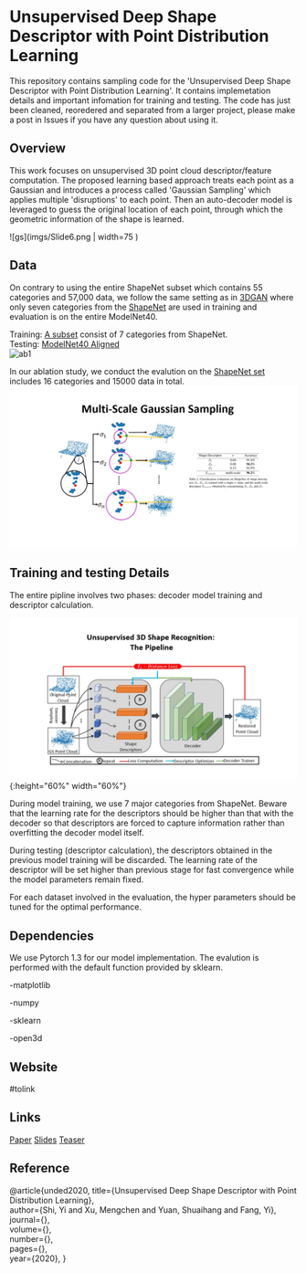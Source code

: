 # Unsupervised Deep Shape Descriptor with Point Distribution Learning 
This repository contains sampling code for the 'Unsupervised Deep Shape Descriptor with Point Distribution Learning'. 
It contains implemetation details and important infomation for training and testing. The code has just been cleaned, reoredered and separated from a larger project, please make a post in Issues if you have any question about using it. 

## Overview
This work focuses on unsupervised 3D point cloud descriptor/feature computation. The proposed learning based approach treats each point as a Gaussian and introduces a process called 'Gaussian Sampling' which applies multiple 'disruptions' to each point. Then an auto-decoder model is leveraged to guess the original location of each point, through which the geometric information of the shape is learned. 

![gs](imgs/Slide6.png | width=75 )

## Data
On contrary to using the entire ShapeNet subset which contains 55 categories and 57,000 data, we follow the same setting as in [3DGAN](http://3dgan.csail.mit.edu/) where only seven categories from the [ShapeNet](https://www.shapenet.org/) are used in training and evaluation is on the entire ModelNet40.

Training: [A subset](https://drive.google.com/open?id=1Pmu9e70uKBvxgBYbjU8GxuzLY3xWPc0x) consist of 7 categories from ShapeNet.    
Testing: [ModelNet40 Aligned](https://modelnet.cs.princeton.edu/)  
![ab1]()

In our ablation study, we conduct the evalution on the [ShapeNet set](https://drive.google.com/open?id=1Pmu9e70uKBvxgBYbjU8GxuzLY3xWPc0x) includes 16 categories and 15000 data in total.
![ab1](imgs/Slide10.jpg)

Training and testing Details
----------------------
The entire pipline involves two phases: decoder model training and descriptor calculation. 

![pl](imgs/Slide15.jpg){:height="60%" width="60%"}

During model training, we use 7 major categories from ShapeNet. Beware that the learning rate for the descriptors should be higher than that with the decoder so that descriptors are forced to capture information rather than overfitting the decoder model itself.    
   
During testing (descriptor calculation), the descriptors obtained in the previous model training will be discarded. The learning rate of the descriptor will be set higher than previous stage for fast convergence while the model parameters remain fixed. 

For each dataset involved in the evaluation, the hyper parameters should be tuned for the optimal performance.  

Dependencies
-----------------
We use Pytorch 1.3 for our model implementation.  The evalution is performed with the default function provided by sklearn.

-matplotlib 

-numpy 

-sklearn 

-open3d  

Website
----------------
#tolink

Links
----------------
[Paper](https://drive.google.com/open?id=1OjtTes9h4y1X0_yZNrWCmUTsuXgI4Ev1)
[Slides](https://drive.google.com/open?id=14K5LHh_mtf7znlY2Re83OcQicpG-eF1C)
[Teaser](https://drive.google.com/open?id=1cSuHC03yJhB2QISNpjMzAtYVPydVXkqi)

Reference
---------------
@article{unded2020, 
  title={Unsupervised Deep Shape Descriptor with Point Distribution Learning},  
  author={Shi, Yi and Xu, Mengchen and Yuan, Shuaihang and Fang, Yi},  
  journal={},   
  volume={},  
  number={},  
  pages={},   
  year={2020}, 
}


